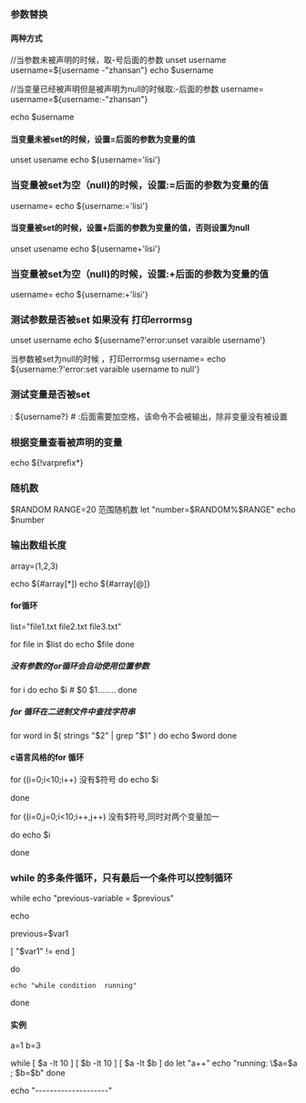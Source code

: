 ### 参数替换
#### 两种方式
//当参数未被声明的时候，取-号后面的参数
unset username
username=${username -"zhansan"}
echo $username

//当变量已经被声明但是被声明为null的时候取:-后面的参数
username=
username=${username:-"zhansan"}

echo $username


#### 当变量未被set的时候，设置=后面的参数为变量的值
unset usename 
echo ${username='lisi'}

### 当变量被set为空（null)的时候，设置:=后面的参数为变量的值
username=
echo ${username:='lisi'}

#### 当变量被set的时候，设置+后面的参数为变量的值，否则设置为null
unset usename 
echo ${username+'lisi'}

### 当变量被set为空（null)的时候，设置:+后面的参数为变量的值
username=
echo ${username:+'lisi'}


### 测试参数是否被set 如果没有 打印errormsg
unset username
echo ${username?'error:unset varaible username'}


当参数被set为null的时候 ，打印errormsg
username=
echo ${username:?'error:set  varaible   username to null'}

### 测试变量是否被set
: ${username?} # :后面需要加空格，该命令不会被输出，除非变量没有被设置

### 根据变量查看被声明的变量
echo ${!varprefix*}


### 随机数
$RANDOM
RANGE=20
范围随机数
let "number=$RANDOM%$RANGE"
echo $number

### 输出数组长度
array=(1,2,3)

echo ${#array[*])
echo ${#array[@]}


#### for循环
list="file1.txt
file2.txt
file3.txt"

for file in $list
do
	echo $file
done

##### 没有参数的for循环会自动使用位置参数
for i
do
	echo $i # $0 $1........
done

##### for 循环在二进制文件中查找字符串


for word in $( strings "$2" | grep "$1" )
do 
echo $word
done

#### c语言风格的for 循环
for ((i=0;i<10;i++) 没有$符号
do
echo $i

done


for ((i=0,j=0;i<10;i++,j++) 没有$符号,同时对两个变量加一

do
echo $i

done


### while 的多条件循环，只有最后一个条件可以控制循环
while echo "previous-variable = $previous"

 echo

 previous=$var1

 [ "$var1" != end ] 


do 

	echo "while condition  running"
done
#### 实例
a=1
b=3

while [ $a -lt 10 ]
	[ $b -lt 10 ]
	[ $a -lt $b ]
do
	let "a++"
	echo "running: \$a=$a ; \$b=$b"
done


echo "--------------------"
